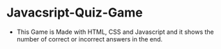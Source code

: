 # Javacsript-Quiz-Game

- This Game is Made with HTML, CSS and Javascript and it shows the number of correct or incorrect answers in the end.
